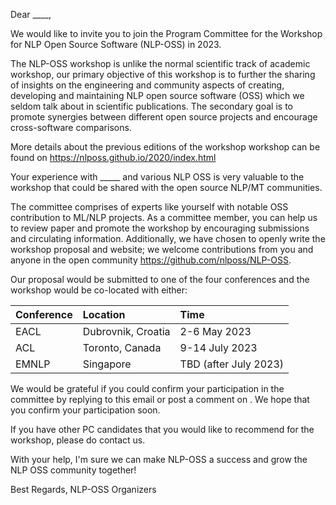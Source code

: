 Dear ____,

We would like to invite you to join the Program Committee for the Workshop for NLP Open Source Software (NLP-OSS) in 2023. 

The NLP-OSS workshop is unlike the normal scientific track of academic workshop, our primary objective of this workshop is to further the sharing of insights on the engineering and community aspects of creating, developing and maintaining NLP open source software (OSS) which we seldom talk about in scientific publications. The secondary goal is to promote synergies between different open source projects and encourage cross-software comparisons. 

More details about the previous editions of the workshop workshop can be found on https://nlposs.github.io/2020/index.html

Your experience with _____ and various NLP OSS is very valuable to the workshop that could be shared with the open source NLP/MT communities.

The committee comprises of experts like yourself with notable OSS contribution to ML/NLP projects. As a committee member, you can help us to review paper and promote the workshop by encouraging submissions and circulating information. Additionally, we have chosen to openly write the workshop proposal and website; we welcome contributions from you and anyone in the open community https://github.com/nlposs/NLP-OSS. 

Our proposal would be submitted to one of the four conferences and the workshop would be co-located with either:

| Conference    | Location |    Time | 
|:-|:-|:-|
| EACL   | Dubrovnik, Croatia | 2-6 May 2023 |
| ACL   | Toronto, Canada  | 9-14 July 2023 |
| EMNLP | Singapore | TBD (after July 2023) |

We would be grateful if you could confirm your participation in the committee by replying to this email or post a comment on . We hope that you confirm your participation soon.

If you have other PC candidates that you would like to recommend for the workshop, please do contact us. 

With your help, I'm sure we can make NLP-OSS a success and grow the NLP OSS community together!

Best Regards,
NLP-OSS Organizers
